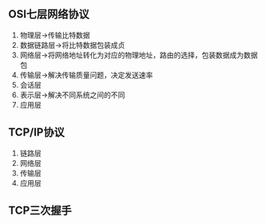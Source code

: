 ## OSI七层网络协议

1. 物理层->传输比特数据
2. 数据链路层->将比特数据包装成贞
3. 网络层->将网络地址转化为对应的物理地址，路由的选择，包装数据成为数据包
4. 传输层->解决传输质量问题，决定发送速率
5. 会话层
6. 表示层->解决不同系统之间的不同
7. 应用层

## TCP/IP协议

1. 链路层
2. 网络层
3. 传输层
4. 应用层

## TCP三次握手

